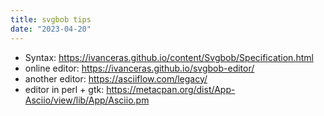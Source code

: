 ```yaml
---
title: svgbob tips
date: "2023-04-20"
---
```

- Syntax: https://ivanceras.github.io/content/Svgbob/Specification.html
- online editor: https://ivanceras.github.io/svgbob-editor/
- another editor: https://asciiflow.com/legacy/
- editor in perl + gtk: https://metacpan.org/dist/App-Asciio/view/lib/App/Asciio.pm



